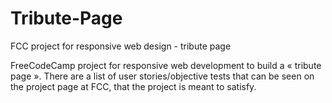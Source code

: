 # Tribute-Page
FCC project for responsive web design - tribute page

FreeCodeCamp project for responsive web development to build a « tribute page ».  There are a list of user stories/objective tests that can be seen on the project page at FCC, that the project is meant to satisfy.
